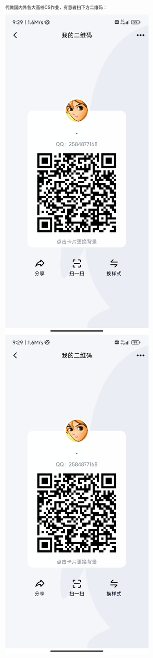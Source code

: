 代做国内外各大高校CS作业，有意者扫下方二维码：

![Image text](https://github.com/HUI-saltedfish/COMP9414-weekplan/blob/main/image_folder/img.jpg)
![Alt text](https://github.com/HUI-saltedfish/COMP9414-weekplan/blob/main/image_folder/img.jpg)
